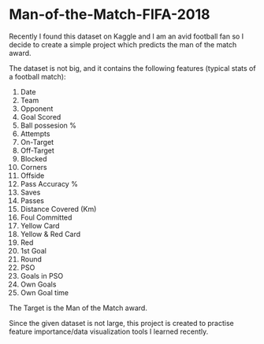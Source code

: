 # Man-of-the-Match-FIFA-2018
Recently I found this dataset on Kaggle and I am an avid football fan so I decide to create a simple project which predicts the man of the match award.

The dataset is not big, and it contains the following features (typical stats of a football match):
1. Date
2. Team
3. Opponent
4. Goal Scored
5. Ball possesion %
6. Attempts
7. On-Target
8. Off-Target
9. Blocked
10. Corners
11. Offside
12. Pass Accuracy %
13. Saves
14. Passes
15. Distance Covered (Km)
16. Foul Committed
17. Yellow Card
18. Yellow & Red Card
19. Red
20. 1st Goal
21. Round
22. PSO
23. Goals in PSO
24. Own Goals
25. Own Goal time

The Target is the Man of the Match award.

Since the given dataset is not large, this project is created to practise feature importance/data visualization tools I learned recently.

